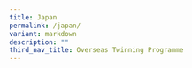 ```yaml
---
title: Japan
permalink: /japan/
variant: markdown
description: ""
third_nav_title: Overseas Twinning Programme
---
```

